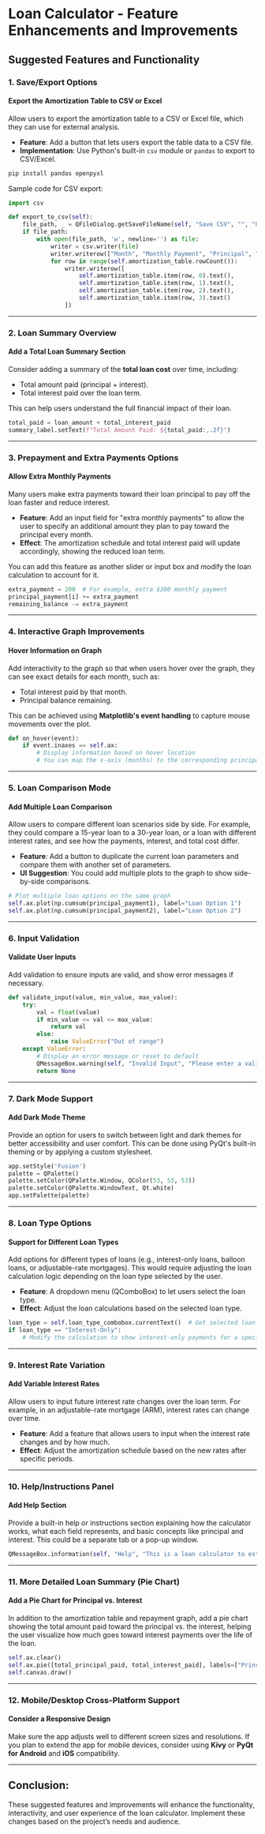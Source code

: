# Loan Calculator - Feature Enhancements and Improvements

## Suggested Features and Functionality

### 1. Save/Export Options

#### **Export the Amortization Table to CSV or Excel**
Allow users to export the amortization table to a CSV or Excel file, which they can use for external analysis.

- **Feature**: Add a button that lets users export the table data to a CSV file.
- **Implementation**: Use Python's built-in `csv` module or `pandas` to export to CSV/Excel.

```bash
pip install pandas openpyxl
```

Sample code for CSV export:

```python
import csv

def export_to_csv(self):
    file_path, _ = QFileDialog.getSaveFileName(self, "Save CSV", "", "CSV Files (*.csv);;All Files (*)")
    if file_path:
        with open(file_path, 'w', newline='') as file:
            writer = csv.writer(file)
            writer.writerow(["Month", "Monthly Payment", "Principal", "Interest"])
            for row in range(self.amortization_table.rowCount()):
                writer.writerow([
                    self.amortization_table.item(row, 0).text(),
                    self.amortization_table.item(row, 1).text(),
                    self.amortization_table.item(row, 2).text(),
                    self.amortization_table.item(row, 3).text()
                ])
```

---

### 2. Loan Summary Overview

#### **Add a Total Loan Summary Section**
Consider adding a summary of the **total loan cost** over time, including:
- Total amount paid (principal + interest).
- Total interest paid over the loan term.

This can help users understand the full financial impact of their loan.

```python
total_paid = loan_amount + total_interest_paid
summary_label.setText(f"Total Amount Paid: ${total_paid:,.2f}")
```

---

### 3. Prepayment and Extra Payments Options

#### **Allow Extra Monthly Payments**
Many users make extra payments toward their loan principal to pay off the loan faster and reduce interest.

- **Feature**: Add an input field for "extra monthly payments" to allow the user to specify an additional amount they plan to pay toward the principal every month.
- **Effect**: The amortization schedule and total interest paid will update accordingly, showing the reduced loan term.

You can add this feature as another slider or input box and modify the loan calculation to account for it.

```python
extra_payment = 200  # For example, extra $200 monthly payment
principal_payment[i] += extra_payment
remaining_balance -= extra_payment
```

---

### 4. Interactive Graph Improvements

#### **Hover Information on Graph**
Add interactivity to the graph so that when users hover over the graph, they can see exact details for each month, such as:
- Total interest paid by that month.
- Principal balance remaining.

This can be achieved using **Matplotlib's event handling** to capture mouse movements over the plot.

```python
def on_hover(event):
    if event.inaxes == self.ax:
        # Display information based on hover location
        # You can map the x-axis (months) to the corresponding principal/interest
```

---

### 5. Loan Comparison Mode

#### **Add Multiple Loan Comparison**
Allow users to compare different loan scenarios side by side. For example, they could compare a 15-year loan to a 30-year loan, or a loan with different interest rates, and see how the payments, interest, and total cost differ.

- **Feature**: Add a button to duplicate the current loan parameters and compare them with another set of parameters.
- **UI Suggestion**: You could add multiple plots to the graph to show side-by-side comparisons.

```python
# Plot multiple loan options on the same graph
self.ax.plot(np.cumsum(principal_payment1), label="Loan Option 1")
self.ax.plot(np.cumsum(principal_payment2), label="Loan Option 2")
```

---

### 6. Input Validation

#### **Validate User Inputs**
Add validation to ensure inputs are valid, and show error messages if necessary.

```python
def validate_input(value, min_value, max_value):
    try:
        val = float(value)
        if min_value <= val <= max_value:
            return val
        else:
            raise ValueError("Out of range")
    except ValueError:
        # Display an error message or reset to default
        QMessageBox.warning(self, "Invalid Input", "Please enter a valid value.")
        return None
```

---

### 7. Dark Mode Support

#### **Add Dark Mode Theme**
Provide an option for users to switch between light and dark themes for better accessibility and user comfort. This can be done using PyQt's built-in theming or by applying a custom stylesheet.

```python
app.setStyle('Fusion')
palette = QPalette()
palette.setColor(QPalette.Window, QColor(53, 53, 53))
palette.setColor(QPalette.WindowText, Qt.white)
app.setPalette(palette)
```

---

### 8. Loan Type Options

#### **Support for Different Loan Types**
Add options for different types of loans (e.g., interest-only loans, balloon loans, or adjustable-rate mortgages). This would require adjusting the loan calculation logic depending on the loan type selected by the user.

- **Feature**: A dropdown menu (QComboBox) to let users select the loan type.
- **Effect**: Adjust the loan calculations based on the selected loan type.

```python
loan_type = self.loan_type_combobox.currentText()  # Get selected loan type
if loan_type == "Interest-Only":
    # Modify the calculation to show interest-only payments for a specified period
```

---

### 9. Interest Rate Variation

#### **Add Variable Interest Rates**
Allow users to input future interest rate changes over the loan term. For example, in an adjustable-rate mortgage (ARM), interest rates can change over time.

- **Feature**: Add a feature that allows users to input when the interest rate changes and by how much. 
- **Effect**: Adjust the amortization schedule based on the new rates after specific periods.

---

### 10. Help/Instructions Panel

#### **Add Help Section**
Provide a built-in help or instructions section explaining how the calculator works, what each field represents, and basic concepts like principal and interest. This could be a separate tab or a pop-up window.

```python
QMessageBox.information(self, "Help", "This is a loan calculator to estimate monthly payments, interest, etc.")
```

---

### 11. More Detailed Loan Summary (Pie Chart)

#### **Add a Pie Chart for Principal vs. Interest**
In addition to the amortization table and repayment graph, add a pie chart showing the total amount paid toward the principal vs. the interest, helping the user visualize how much goes toward interest payments over the life of the loan.

```python
self.ax.clear()
self.ax.pie([total_principal_paid, total_interest_paid], labels=["Principal", "Interest"], autopct="%1.1f%%")
self.canvas.draw()
```

---

### 12. Mobile/Desktop Cross-Platform Support

#### **Consider a Responsive Design**
Make sure the app adjusts well to different screen sizes and resolutions. If you plan to extend the app for mobile devices, consider using **Kivy** or **PyQt for Android** and **iOS** compatibility.

---

## Conclusion:
These suggested features and improvements will enhance the functionality, interactivity, and user experience of the loan calculator. Implement these changes based on the project’s needs and audience.